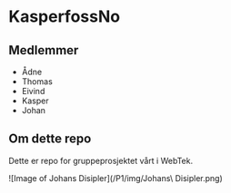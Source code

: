 # KasperfossNo

## Medlemmer
- Ådne
- Thomas
- Eivind
- Kasper
- Johan

## Om dette repo
Dette er repo for gruppeprosjektet vårt i WebTek.

![Image of Johans Disipler](/P1/img/Johans\ Disipler.png)